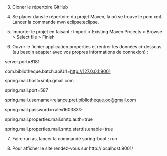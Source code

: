 3) Cloner le répertoire GitHub

4) Se placer dans le répertoire du projet Maven, là où se trouve le pom.xml. Lancer la commande mvn eclipse:eclipse.

5) Importer le projet en faisant : Import > Existing Maven Projects > Browse > Select file > Finish 

6) Ouvrir le fichier application.properties et rentrer les données ci-dessous (au besoin adapter avec vos propres informations de connexion) :

server.port=8181

com.bibliotheque.batch.apiUrl=http://127.0.0.1:9001

spring.mail.host=smtp.gmail.com

spring.mail.port=587

spring.mail.username=<relance.pret.bibliotheque.oc@gmail.com>

spring.mail.password=<alex160383!>

spring.mail.properties.mail.smtp.auth=true

spring.mail.properties.mail.smtp.starttls.enable=true

7) Faire run as, lancer la commande spring-boot : run

8) Pour afficher le site rendez-vous sur http://localhost:9001/
